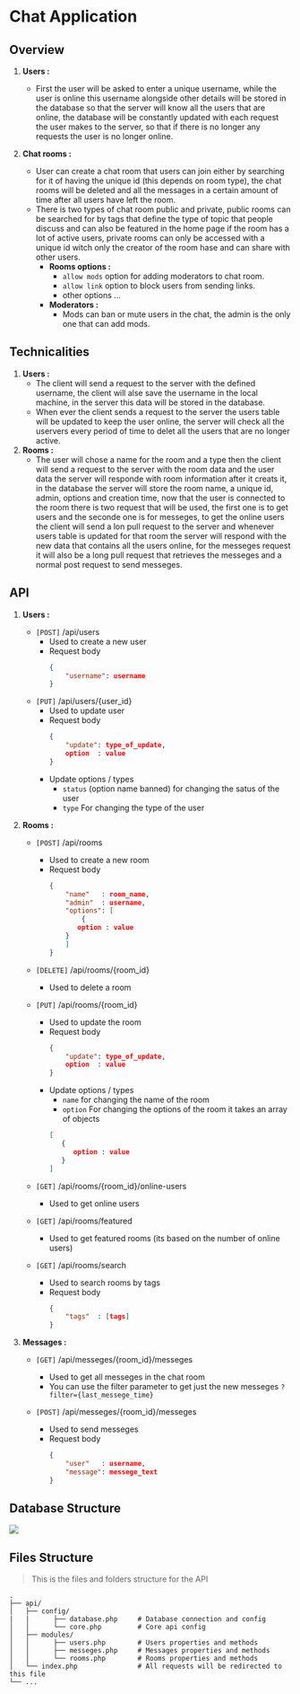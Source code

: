 # Chat Application

## Overview

1. **Users :**
	- First the user will be asked to enter a unique username, while the user is online this username alongside other details will be stored in the database so that the server will know all the users that are online, the database will be constantly updated with each request the user makes to the server, so that if there is no longer any requests the user is no longer online. 
	 
2. **Chat rooms :**
	- User can create a chat room that users can join either by searching for it of having the unique id (this depends on room type), the chat rooms will be deleted and all the messages in a certain amount of time after all users have left the room.
	- There is two types of chat room public and private, public rooms can be searched for by tags that define the type of topic that people discuss and can also be featured in the home page if the room has a lot of active users, private rooms can only be accessed with a unique id witch only the creator of the room hase and can share with other users.
		- **Rooms options :**
			- `allow mods` option for adding moderators to chat room.
			- `allow link` option to block users from sending links.
			- other options ... 
		- **Moderators :**
			- Mods can ban or mute users in the chat, the admin is the only one that can add mods. 

## Technicalities

1. **Users :**
	- The client will send a request to the server with the defined username, the client will alse save the username in the local machine, in the server this data will be stored in the 
database.
	- When ever the client sends a request to the server the 
users table will be updated to keep the user online, the server will check all the uservers every period of time to delet all the users that are no longer active.
2. **Rooms :**
	- The user will chose a name for the room and a type then the client will send a request to the server with the room data and the user data the server will responde with room information after it creats it, in the database the server will store the room name, a unique id, admin, options and creation time, now that the user is connected to the room there is two request that will be used, the first one is to get users and the seconde one is for messeges, to get the online users the client will send a lon pull request to the server and whenever users table is updated for that room the server will respond with the new data that contains all the users online, for the messeges request it will also be a long pull request that retrieves the messeges and a normal post request to send messeges.

## API

1. **Users :**
	- `[POST]` /api/users
		- Used to create a new user
		- Request body  <br/>
			``` json
			{ 
			    "username": username
			}
			```
	- `[PUT]` /api/users/{user_id}
		- Used to update user
		- Request body  <br/>
			``` json
			{ 
			    "update": type_of_update,
			    option  : value
			}
			```
		- Update options / types
			- `status` (option name banned) for changing the satus of the user
			- `type` For changing the type of the user

1. **Rooms :**
	- `[POST]` /api/rooms
		- Used to create a new room
		- Request body  <br/>
			``` json
			{ 
			    "name"   : room_name,
			    "admin"  : username,
			    "options": [
			        {
				   option : value
				}
			    ]
			}
			```
	- `[DELETE]` /api/rooms/{room_id}
		- Used to delete a room
		
	- `[PUT]` /api/rooms/{room_id}
		- Used to update the room
		- Request body  <br/>
			``` json
			{ 
			    "update": type_of_update,
			    option  : value
			}
			```
		- Update options / types
			- `name` for changing the name of the room
			- `option` For changing the options of the room it takes an array of objects 
			``` json
			[
			   {
			      option : value
			   }
			]
			```
	- `[GET]` /api/rooms/{room_id}/online-users
		- Used to get online users
		
	- `[GET]` /api/rooms/featured
		- Used to get featured rooms (its based on the number of online users)

	- `[GET]` /api/rooms/search
		- Used to search rooms by tags
		- Request body  <br/>
			``` json
			{ 
			    "tags"  : [tags]
			}
			```
		
1. **Messages :**
	- `[GET]` /api/messeges/{room_id}/messeges
		- Used to get all messeges in the chat room
		- You can use the filter parameter to get just the new messeges `?filter={last_messege_time}`
		
	- `[POST]` /api/messeges/{room_id}/messeges
		- Used to send messeges
		- Request body  <br/>
			``` json
			{ 
			    "user"   : username,
			    "message": messege_text
			}
			```
## Database Structure

<img src="https://i.imgur.com/eEjyyGF.png" />

## Files Structure
> This is the files and folders structure for the API

    .
    ├── api/                         
    │   ├── config/
    |   |      ├── database.php     # Database connection and config
    │   │      └── core.php         # Core api config
    │   ├── modules/  
    │   │      ├── users.php        # Users properties and methods 
    │   │      ├── messeges.php     # Messages properties and methods 
    │   │      └── rooms.php        # Rooms properties and methods
    │   └── index.php               # All requests will be redirected to this file
    └── ...
 
